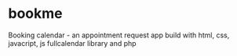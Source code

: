 # bookme
Booking calendar - an appointment request app build with html, css, javacript, js fullcalendar library and php

